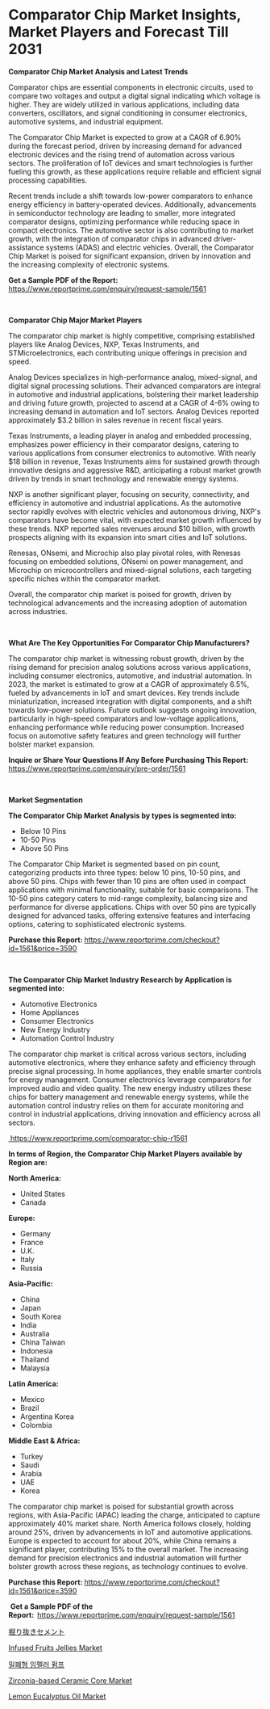 <p><h1>Comparator Chip Market Insights, Market Players and Forecast Till 2031</h1></p><p><strong>Comparator Chip Market Analysis and Latest Trends</strong></p>
<p><p>Comparator chips are essential components in electronic circuits, used to compare two voltages and output a digital signal indicating which voltage is higher. They are widely utilized in various applications, including data converters, oscillators, and signal conditioning in consumer electronics, automotive systems, and industrial equipment.</p><p>The Comparator Chip Market is expected to grow at a CAGR of 6.90% during the forecast period, driven by increasing demand for advanced electronic devices and the rising trend of automation across various sectors. The proliferation of IoT devices and smart technologies is further fueling this growth, as these applications require reliable and efficient signal processing capabilities.</p><p>Recent trends include a shift towards low-power comparators to enhance energy efficiency in battery-operated devices. Additionally, advancements in semiconductor technology are leading to smaller, more integrated comparator designs, optimizing performance while reducing space in compact electronics. The automotive sector is also contributing to market growth, with the integration of comparator chips in advanced driver-assistance systems (ADAS) and electric vehicles. Overall, the Comparator Chip Market is poised for significant expansion, driven by innovation and the increasing complexity of electronic systems.</p></p>
<p><strong>Get a Sample PDF of the Report:&nbsp;</strong> <a href="https://www.reportprime.com/enquiry/request-sample/1561">https://www.reportprime.com/enquiry/request-sample/1561</a></p>
<p>&nbsp;</p>
<p><strong>Comparator Chip Major Market Players</strong></p>
<p><p>The comparator chip market is highly competitive, comprising established players like Analog Devices, NXP, Texas Instruments, and STMicroelectronics, each contributing unique offerings in precision and speed. </p><p>Analog Devices specializes in high-performance analog, mixed-signal, and digital signal processing solutions. Their advanced comparators are integral in automotive and industrial applications, bolstering their market leadership and driving future growth, projected to ascend at a CAGR of 4-6% owing to increasing demand in automation and IoT sectors. Analog Devices reported approximately $3.2 billion in sales revenue in recent fiscal years.</p><p>Texas Instruments, a leading player in analog and embedded processing, emphasizes power efficiency in their comparator designs, catering to various applications from consumer electronics to automotive. With nearly $18 billion in revenue, Texas Instruments aims for sustained growth through innovative designs and aggressive R&D, anticipating a robust market growth driven by trends in smart technology and renewable energy systems.</p><p>NXP is another significant player, focusing on security, connectivity, and efficiency in automotive and industrial applications. As the automotive sector rapidly evolves with electric vehicles and autonomous driving, NXP's comparators have become vital, with expected market growth influenced by these trends. NXP reported sales revenues around $10 billion, with growth prospects aligning with its expansion into smart cities and IoT solutions.</p><p>Renesas, ONsemi, and Microchip also play pivotal roles, with Renesas focusing on embedded solutions, ONsemi on power management, and Microchip on microcontrollers and mixed-signal solutions, each targeting specific niches within the comparator market. </p><p>Overall, the comparator chip market is poised for growth, driven by technological advancements and the increasing adoption of automation across industries.</p></p>
<p>&nbsp;</p>
<p><strong>What Are The Key Opportunities For Comparator Chip Manufacturers?</strong></p>
<p><p>The comparator chip market is witnessing robust growth, driven by the rising demand for precision analog solutions across various applications, including consumer electronics, automotive, and industrial automation. In 2023, the market is estimated to grow at a CAGR of approximately 6.5%, fueled by advancements in IoT and smart devices. Key trends include miniaturization, increased integration with digital components, and a shift towards low-power solutions. Future outlook suggests ongoing innovation, particularly in high-speed comparators and low-voltage applications, enhancing performance while reducing power consumption. Increased focus on automotive safety features and green technology will further bolster market expansion.</p></p>
<p><strong>Inquire or Share Your Questions If Any Before Purchasing This Report:</strong> <a href="https://www.reportprime.com/enquiry/pre-order/1561">https://www.reportprime.com/enquiry/pre-order/1561</a></p>
<p>&nbsp;</p>
<p><strong>Market Segmentation</strong></p>
<p><strong>The Comparator Chip Market Analysis by types is segmented into:</strong></p>
<p><ul><li>Below 10 Pins</li><li>10-50 Pins</li><li>Above 50 Pins</li></ul></p>
<p><p>The Comparator Chip Market is segmented based on pin count, categorizing products into three types: below 10 pins, 10-50 pins, and above 50 pins. Chips with fewer than 10 pins are often used in compact applications with minimal functionality, suitable for basic comparisons. The 10-50 pins category caters to mid-range complexity, balancing size and performance for diverse applications. Chips with over 50 pins are typically designed for advanced tasks, offering extensive features and interfacing options, catering to sophisticated electronic systems.</p></p>
<p><strong>Purchase this Report:&nbsp;</strong><a href="https://www.reportprime.com/checkout?id=1561&price=3590">https://www.reportprime.com/checkout?id=1561&price=3590</a></p>
<p>&nbsp;</p>
<p><strong>The Comparator Chip Market Industry Research by Application is segmented into:</strong></p>
<p><ul><li>Automotive Electronics</li><li>Home Appliances</li><li>Consumer Electronics</li><li>New Energy Industry</li><li>Automation Control Industry</li></ul></p>
<p><p>The comparator chip market is critical across various sectors, including automotive electronics, where they enhance safety and efficiency through precise signal processing. In home appliances, they enable smarter controls for energy management. Consumer electronics leverage comparators for improved audio and video quality. The new energy industry utilizes these chips for battery management and renewable energy systems, while the automation control industry relies on them for accurate monitoring and control in industrial applications, driving innovation and efficiency across all sectors.</p></p>
<p><a href="https://www.reportprime.com/comparator-chip-r1561">&nbsp;https://www.reportprime.com/comparator-chip-r1561</a></p>
<p><strong>In terms of Region, the Comparator Chip Market Players available by Region are:</strong></p>
<p>
    <p> <strong> North America: </strong>
        <ul>
            <li>United States</li>
            <li>Canada</li>
        </ul>
        </p> 
    <p> <strong> Europe: </strong>
        <ul>
            <li>Germany</li>
            <li>France</li>
            <li>U.K.</li>
            <li>Italy</li>
            <li>Russia</li>
        </ul>
        </p> 
    <p> <strong> Asia-Pacific: </strong>
        <ul>
            <li>China</li>
            <li>Japan</li>
            <li>South Korea</li>
            <li>India</li>
            <li>Australia</li>
            <li>China Taiwan</li>
            <li>Indonesia</li>
            <li>Thailand</li>
            <li>Malaysia</li>
        </ul>
        </p> 
    <p> <strong> Latin America: </strong>
        <ul>
            <li>Mexico</li>
            <li>Brazil</li>
            <li>Argentina Korea</li>
            <li>Colombia</li>
        </ul>
        </p> 
    <p> <strong> Middle East & Africa: </strong>
        <ul>
            <li>Turkey</li>
            <li>Saudi</li>
            <li>Arabia</li>
            <li>UAE</li>
            <li>Korea</li>
        </ul>
    </p>
    </p>
<p><p>The comparator chip market is poised for substantial growth across regions, with Asia-Pacific (APAC) leading the charge, anticipated to capture approximately 40% market share. North America follows closely, holding around 25%, driven by advancements in IoT and automotive applications. Europe is expected to account for about 20%, while China remains a significant player, contributing 15% to the overall market. The increasing demand for precision electronics and industrial automation will further bolster growth across these regions, as technology continues to evolve.</p></p>
<p><strong>Purchase this Report: </strong><a href="https://www.reportprime.com/checkout?id=1561&price=3590">https://www.reportprime.com/checkout?id=1561&price=3590</a></p>
<p>&nbsp;<strong>Get a Sample PDF of the Report:&nbsp;&nbsp;</strong><a href="https://www.reportprime.com/enquiry/request-sample/1561">https://www.reportprime.com/enquiry/request-sample/1561</a></p>
<p><strong></strong></p>
<p><p><a href="https://medium.com/@kathleencrooks2003/%E3%82%A2%E3%83%BC%E3%83%86%E3%82%B8%E3%82%A2%E3%83%B3%E3%82%BB%E3%83%A1%E3%83%B3%E3%83%88%E5%B8%82%E5%A0%B4%E3%81%AE%E3%83%88%E3%83%AC%E3%83%B3%E3%83%89%E3%81%A8%E5%B8%82%E5%A0%B4%E6%88%90%E9%95%B7%E3%81%AE%E8%A6%8B%E9%80%9A%E3%81%97-2024%E5%B9%B4-2031%E5%B9%B4-46374d4de855">掘り抜きセメント</a></p><p><a href="https://www.linkedin.com/pulse/global-perspectives-infused-fruits-jellies-market-trends-02phf?trackingId=q8ahZziRTvePz0lRBbZd7A%3D%3D">Infused Fruits Jellies Market</a></p><p><a href="https://medium.com/@chungcameron76/%ED%8F%90%EC%87%84%ED%98%95-%EC%9E%84%ED%8E%A0%EB%9F%AC-%ED%8E%8C%ED%94%84-%EC%8B%9C%EC%9E%A5-%EC%84%B1%EC%9E%A5-%EC%8B%9C%EC%9E%A5-%EC%84%B8%EB%B6%84%ED%99%94-%EB%B0%8F-%EC%A7%80%EC%97%AD-%EB%B6%84%EC%84%9D-%EA%B8%80%EB%A1%9C%EB%B2%8C-%EC%A0%84%EB%A7%9D-2031-615d2d99358f">밀폐형 임펠러 펌프</a></p><p><a href="https://issuu.com/reportprime-2/docs/zirconia-based-ceramic-core-market-_5fdce33600a3c5">Zirconia-based Ceramic Core Market</a></p><p><a href="https://www.linkedin.com/pulse/insights-lemon-eucalyptus-oil-industry-market-financial-status-3otff?trackingId=MVmRuC7iSUyrXtyGcuEKlw%3D%3D">Lemon Eucalyptus Oil Market</a></p></p>